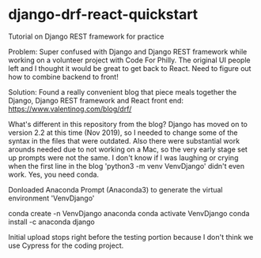 # django-drf-react-quickstart
Tutorial on Django REST framework for practice

Problem:
Super confused with Django and Django REST framework while working on a volunteer project with Code For Philly.
The original UI people left and I thought it would be great to get back to React. Need to figure out how to combine backend to front!

Solution:
Found a really convenient blog that piece meals together the Django, Django REST framework and React front end:
https://www.valentinog.com/blog/drf/

What's different in this repository from the blog?
Django has moved on to version 2.2 at this time (Nov 2019), so I needed to change some of the syntax in the files that were outdated.
Also there were substantial work arounds needed due to not working on a Mac, so the very early stage set up prompts were not the same.
I don't know if I was laughing or crying when the first line in the blog 'python3 -m venv VenvDjango' didn't even work. Yes, you need conda.

Donloaded Anaconda Prompt (Anaconda3) to generate the virtual environment 'VenvDjango'

conda create -n VenvDjango anaconda
conda activate VenvDjango
conda install -c anaconda django


Initial upload stops right before the testing portion because I don't think we use Cypress for the coding project.











